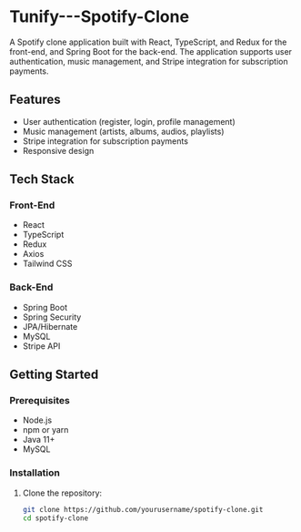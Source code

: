 # Tunify---Spotify-Clone

A Spotify clone application built with React, TypeScript, and Redux for the front-end, and Spring Boot for the back-end. The application supports user authentication, music management, and Stripe integration for subscription payments.

## Features

- User authentication (register, login, profile management)
- Music management (artists, albums, audios, playlists)
- Stripe integration for subscription payments
- Responsive design

## Tech Stack

### Front-End

- React
- TypeScript
- Redux
- Axios
- Tailwind CSS

### Back-End

- Spring Boot
- Spring Security
- JPA/Hibernate
- MySQL
- Stripe API

## Getting Started

### Prerequisites

- Node.js
- npm or yarn
- Java 11+
- MySQL

### Installation

1. Clone the repository:

   ```bash
   git clone https://github.com/yourusername/spotify-clone.git
   cd spotify-clone
